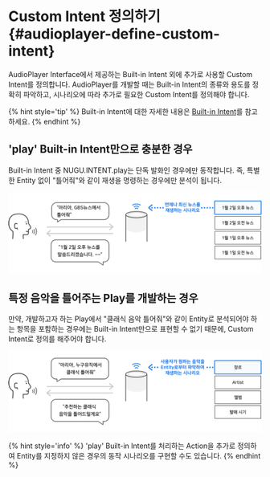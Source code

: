 Custom Intent 정의하기 {#audioplayer-define-custom-intent}
==================

AudioPlayer Interface에서 제공하는 Built-in Intent 외에 추가로 사용할 Custom Intent를 정의합니다. AudioPlayer를 개발할 때는 Built-in Intent의 종류와 용도를 정확히 파악하고, 시나리오에 따라 추가로 필요한 Custom Intent를 정의해야 합니다.

{% hint style='tip' %}
Built-in Intent에 대한 자세한 내용은 [Built-in Intent](/create-plays-with-play-builder/built-in-intents.md)를 참고하세요.
{% endhint %}


## 'play' Built-in Intent만으로 충분한 경우
Built-in Intent 중 NUGU.INTENT.play는 단독 발화인 경우에만
동작합니다. 즉, 특별한 Entity 없이 "틀어줘"와 같이 재생을 명령하는 경우에만 분석이 됩니다.

![](../images/create-plays-with-play-builder/ch3_327_01_2.png)

## 특정 음악을 틀어주는 Play를 개발하는 경우

만약, 개발하고자 하는 Play에서 "클래식 음악 틀어줘"와 같이 Entity로 분석되어야 하는 항목을 포함하는 경우에는 Built-in Intent만으로 표현할 수 없기 때문에, Custom Intent로 정의를 해주어야 합니다.

![](../images/create-plays-with-play-builder/ch3_327_02_2.png)

{% hint style='info' %}
'play' Built-in Intent를 처리하는 Action을 추가로 정의하여 Entity를 지정하지 않은 경우의 동작 시나리오를 구현할 수도 있습니다.
{% endhint %}
